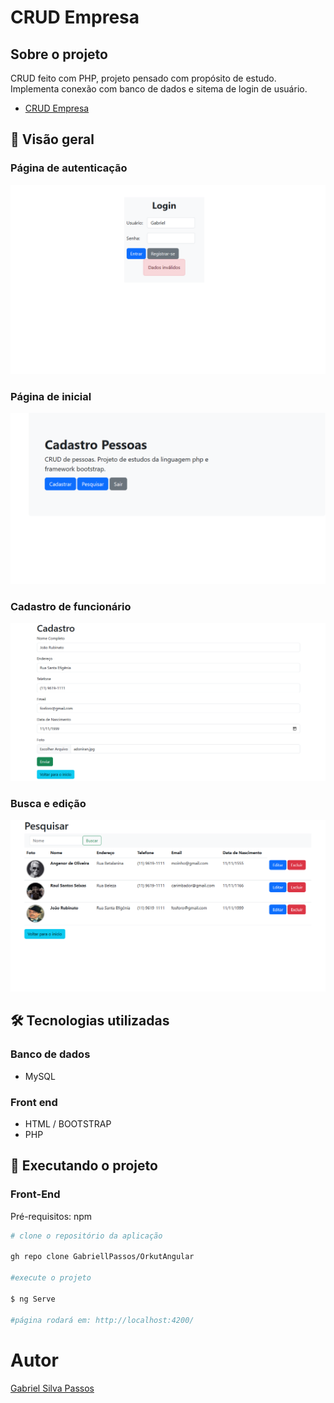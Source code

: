 #  CRUD Empresa
## Sobre o projeto
 CRUD feito com PHP, projeto pensado com propósito de estudo. Implementa conexão com banco de dados e sitema de login de usuário. 
<br>
 - [CRUD Empresa](https://gabriellpassos.github.io/OrkutAngular/)

## :mag_right: Visão geral
### Página de autenticação
![pagina de autenticacao](https://github.com/GabriellPassos/assets/blob/main/empresa/4.png)
### Página de inicial
![pagina inicial](https://github.com/GabriellPassos/assets/blob/main/empresa/1.png) 
### Cadastro de funcionário
![pagina album](https://github.com/GabriellPassos/assets/blob/main/empresa/2.png)
### Busca e edição
![pagina de recados](https://github.com/GabriellPassos/assets/blob/main/empresa/3.png)

## :hammer_and_wrench: Tecnologias utilizadas
### Banco de dados
- MySQL
### Front end
- HTML / BOOTSTRAP 
- PHP


## :rocket: Executando o projeto
### Front-End
Pré-requisitos: npm
```bash
# clone o repositório da aplicação

gh repo clone GabriellPassos/OrkutAngular

#execute o projeto

$ ng Serve

#página rodará em: http://localhost:4200/
```

# Autor


[Gabriel Silva Passos](https://www.linkedin.com/in/gabrielsilvapassos/)

